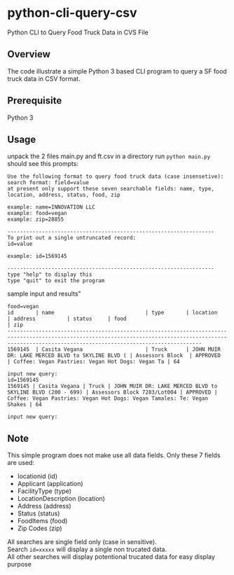 # python-cli-query-csv
Python CLI to Query Food Truck Data in CVS File

## Overview
The code illustrate a simple Python 3 based CLI program to query a SF food truck data in CSV format.

## Prerequisite
Python 3 

## Usage
unpack the 2 files main.py and ft.csv in a directory
run `python main.py`
should see this prompts:
``` 
Use the following format to query food truck data (case insensetive):
search format: field=value 
at present only support these seven searchable fields: name, type, location, address, status, food, zip

example: name=INNOVATION LLC
example: food=vegan
example: zip=28855

------------------------------------------------------------------
To print out a single untruncated record:
id=value

example: id=1569145

------------------------------------------------------------------
type "help" to display this
type "quit" to exit the program
```
sample input and results"
```
food=vegan
id       | name                             | type       | location                                         | address          | status     | food                                             | zip
----------------------------------------------------------------------------------------------------------------------------------------------------------------------------------------------------------
1569145  | Casita Vegana                    | Truck      | JOHN MUIR DR: LAKE MERCED BLVD to SKYLINE BLVD ( | Assessors Block  | APPROVED   | Coffee: Vegan Pastries: Vegan Hot Dogs: Vegan Ta | 64    

input new query: 
id=1569145
1569145 | Casita Vegana | Truck | JOHN MUIR DR: LAKE MERCED BLVD to SKYLINE BLVD (200 - 699) | Assessors Block 7283/Lot004 | APPROVED | Coffee: Vegan Pastries: Vegan Hot Dogs: Vegan Tamales: Te: Vegan Shakes | 64

input new query: 
```


## Note
This simple program does not make use all data fields. Only these 7 fields are used:
- locationid (id)
- Applicant (application)
- FacilityType (type)
- LocationDescription (location)
- Address (address)
- Status (status)
- FoodItems (food)
- Zip Codes (zip)

All searches are single field only (case in sensitive).  
Search `id=xxxxx` will display a single non trucated data.  
All other searches will display potentional trucated data for easy display purpose



